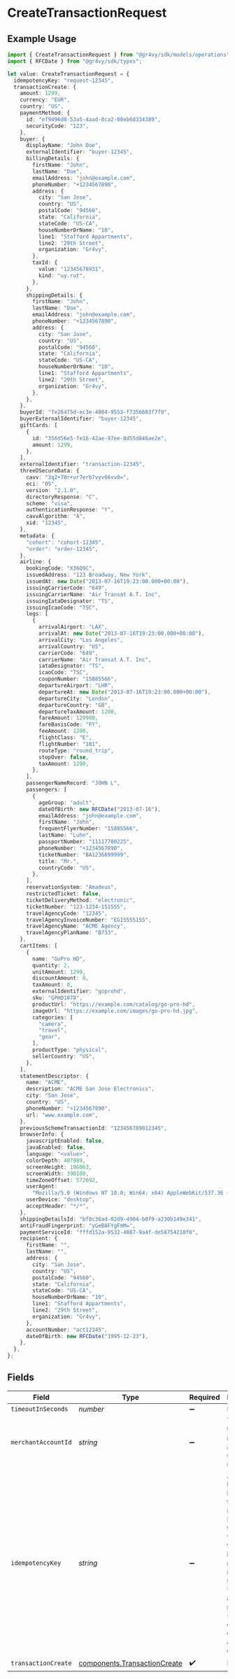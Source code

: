 # CreateTransactionRequest

## Example Usage

```typescript
import { CreateTransactionRequest } from "@gr4vy/sdk/models/operations";
import { RFCDate } from "@gr4vy/sdk/types";

let value: CreateTransactionRequest = {
  idempotencyKey: "request-12345",
  transactionCreate: {
    amount: 1299,
    currency: "EUR",
    country: "US",
    paymentMethod: {
      id: "ef9496d8-53a5-4aad-8ca2-00eb68334389",
      securityCode: "123",
    },
    buyer: {
      displayName: "John Doe",
      externalIdentifier: "buyer-12345",
      billingDetails: {
        firstName: "John",
        lastName: "Doe",
        emailAddress: "john@example.com",
        phoneNumber: "+1234567890",
        address: {
          city: "San Jose",
          country: "US",
          postalCode: "94560",
          state: "California",
          stateCode: "US-CA",
          houseNumberOrName: "10",
          line1: "Stafford Appartments",
          line2: "29th Street",
          organization: "Gr4vy",
        },
        taxId: {
          value: "12345678931",
          kind: "uy.rut",
        },
      },
      shippingDetails: {
        firstName: "John",
        lastName: "Doe",
        emailAddress: "john@example.com",
        phoneNumber: "+1234567890",
        address: {
          city: "San Jose",
          country: "US",
          postalCode: "94560",
          state: "California",
          stateCode: "US-CA",
          houseNumberOrName: "10",
          line1: "Stafford Appartments",
          line2: "29th Street",
          organization: "Gr4vy",
        },
      },
    },
    buyerId: "fe26475d-ec3e-4884-9553-f7356683f7f9",
    buyerExternalIdentifier: "buyer-12345",
    giftCards: [
      {
        id: "356d56e5-fe16-42ae-97ee-8d55d846ae2e",
        amount: 1299,
      },
    ],
    externalIdentifier: "transaction-12345",
    threeDSecureData: {
      cavv: "3q2+78r+ur7erb7vyv66vv8=",
      eci: "05",
      version: "2.1.0",
      directoryResponse: "C",
      scheme: "visa",
      authenticationResponse: "Y",
      cavvAlgorithm: "A",
      xid: "12345",
    },
    metadata: {
      "cohort": "cohort-12345",
      "order": "order-12345",
    },
    airline: {
      bookingCode: "X36Q9C",
      issuedAddress: "123 Broadway, New York",
      issuedAt: new Date("2013-07-16T19:23:00.000+00:00"),
      issuingCarrierCode: "649",
      issuingCarrierName: "Air Transat A.T. Inc",
      issuingIataDesignator: "TS",
      issuingIcaoCode: "TSC",
      legs: [
        {
          arrivalAirport: "LAX",
          arrivalAt: new Date("2013-07-16T19:23:00.000+00:00"),
          arrivalCity: "Los Angeles",
          arrivalCountry: "US",
          carrierCode: "649",
          carrierName: "Air Transat A.T. Inc",
          iataDesignator: "TS",
          icaoCode: "TSC",
          couponNumber: "15885566",
          departureAirport: "LHR",
          departureAt: new Date("2013-07-16T19:23:00.000+00:00"),
          departureCity: "London",
          departureCountry: "GB",
          departureTaxAmount: 1200,
          fareAmount: 129900,
          fareBasisCode: "FY",
          feeAmount: 1200,
          flightClass: "E",
          flightNumber: "101",
          routeType: "round_trip",
          stopOver: false,
          taxAmount: 1200,
        },
      ],
      passengerNameRecord: "JOHN L",
      passengers: [
        {
          ageGroup: "adult",
          dateOfBirth: new RFCDate("2013-07-16"),
          emailAddress: "john@example.com",
          firstName: "John",
          frequentFlyerNumber: "15885566",
          lastName: "Luhn",
          passportNumber: "11117700225",
          phoneNumber: "+1234567890",
          ticketNumber: "BA1236699999",
          title: "Mr.",
          countryCode: "US",
        },
      ],
      reservationSystem: "Amadeus",
      restrictedTicket: false,
      ticketDeliveryMethod: "electronic",
      ticketNumber: "123-1234-151555",
      travelAgencyCode: "12345",
      travelAgencyInvoiceNumber: "EG15555155",
      travelAgencyName: "ACME Agency",
      travelAgencyPlanName: "B733",
    },
    cartItems: [
      {
        name: "GoPro HD",
        quantity: 2,
        unitAmount: 1299,
        discountAmount: 0,
        taxAmount: 0,
        externalIdentifier: "goprohd",
        sku: "GPHD1078",
        productUrl: "https://example.com/catalog/go-pro-hd",
        imageUrl: "https://example.com/images/go-pro-hd.jpg",
        categories: [
          "camera",
          "travel",
          "gear",
        ],
        productType: "physical",
        sellerCountry: "US",
      },
    ],
    statementDescriptor: {
      name: "ACME",
      description: "ACME San Jose Electronics",
      city: "San Jose",
      country: "US",
      phoneNumber: "+1234567890",
      url: "www.example.com",
    },
    previousSchemeTransactionId: "123456789012345",
    browserInfo: {
      javascriptEnabled: false,
      javaEnabled: false,
      language: "<value>",
      colorDepth: 487989,
      screenHeight: 196063,
      screenWidth: 390180,
      timeZoneOffset: 572692,
      userAgent:
        "Mozilla/5.0 (Windows NT 10.0; Win64; x64) AppleWebKit/537.36 (KHTML, like Gecko) Chrome/120.0.0.0 Safari/537.36",
      userDevice: "desktop",
      acceptHeader: "*/*",
    },
    shippingDetailsId: "bf8c36ad-02d9-4904-b0f9-a230b149e341",
    antiFraudFingerprint: "yGeBAFYgFmM=",
    paymentServiceId: "fffd152a-9532-4087-9a4f-de58754210f0",
    recipient: {
      firstName: "",
      lastName: "",
      address: {
        city: "San Jose",
        country: "US",
        postalCode: "94560",
        state: "California",
        stateCode: "US-CA",
        houseNumberOrName: "10",
        line1: "Stafford Appartments",
        line2: "29th Street",
        organization: "Gr4vy",
      },
      accountNumber: "act12345",
      dateOfBirth: new RFCDate("1995-12-23"),
    },
  },
};
```

## Fields

| Field                                                                                                                                                                                                 | Type                                                                                                                                                                                                  | Required                                                                                                                                                                                              | Description                                                                                                                                                                                           | Example                                                                                                                                                                                               |
| ----------------------------------------------------------------------------------------------------------------------------------------------------------------------------------------------------- | ----------------------------------------------------------------------------------------------------------------------------------------------------------------------------------------------------- | ----------------------------------------------------------------------------------------------------------------------------------------------------------------------------------------------------- | ----------------------------------------------------------------------------------------------------------------------------------------------------------------------------------------------------- | ----------------------------------------------------------------------------------------------------------------------------------------------------------------------------------------------------- |
| `timeoutInSeconds`                                                                                                                                                                                    | *number*                                                                                                                                                                                              | :heavy_minus_sign:                                                                                                                                                                                    | N/A                                                                                                                                                                                                   |                                                                                                                                                                                                       |
| `merchantAccountId`                                                                                                                                                                                   | *string*                                                                                                                                                                                              | :heavy_minus_sign:                                                                                                                                                                                    | The ID of the merchant account to use for this request.                                                                                                                                               |                                                                                                                                                                                                       |
| `idempotencyKey`                                                                                                                                                                                      | *string*                                                                                                                                                                                              | :heavy_minus_sign:                                                                                                                                                                                    | A unique key that identifies this request. Providing this header will make this an idempotent request. We recommend using V4 UUIDs, or another random string with enough entropy to avoid collisions. | request-12345                                                                                                                                                                                         |
| `transactionCreate`                                                                                                                                                                                   | [components.TransactionCreate](../../models/components/transactioncreate.md)                                                                                                                          | :heavy_check_mark:                                                                                                                                                                                    | N/A                                                                                                                                                                                                   |                                                                                                                                                                                                       |